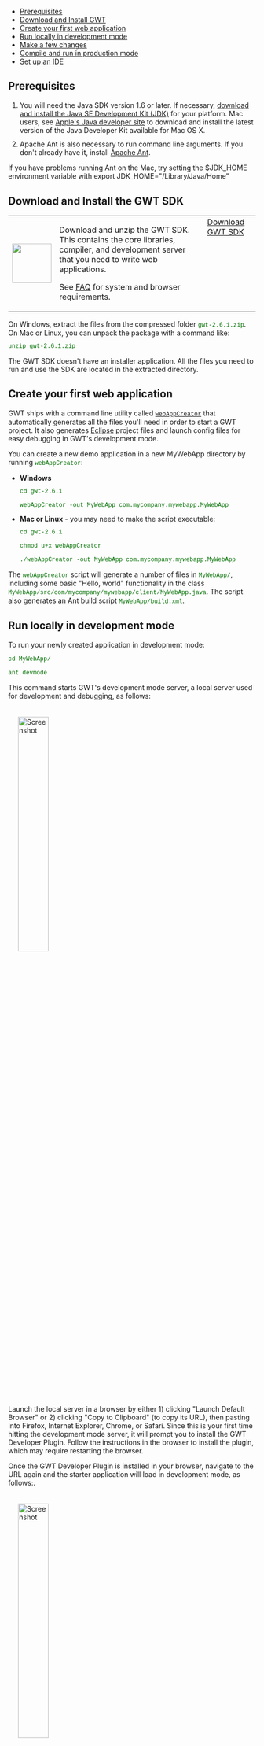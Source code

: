<link href="https://www.google.com/css/modules/buttons/g-button.css" rel="stylesheet" type="text/css" />

<style>
code, .code {font-size: 9pt; font-family: Courier, Courier New, monospace; color:#007000;}
.highlight {background-color: #ffc;}
.strike {text-decoration:line-through; color:red;}
.header {margin-top: 1.5ex;}
.details {margin-top: 1ex;}
</style>

<style>

div.screenshot img {
  margin: 20px;
}

.download {
  border: none;
}
.download td {
  vertical-align: middle;
  border: none;
}
</style>



<ul class="toc">
  <li><a href="#prereqs">Prerequisites</a></li>
  <li><a href="#download">Download and Install GWT</a></li>
  <li><a href="#create">Create your first web application</a></li>
  <li><a href="#run">Run locally in development mode</a></li>
  <li><a href="#change">Make a few changes</a></li>
  <li><a href="#compile">Compile and run in production mode</a></li>
  <li><a href="#setup">Set up an IDE</a></li>
</ul>


<h2 id="prereqs">Prerequisites</h2>

<ol class="instructions">
  <li>
    <div class="header">You will need the Java SDK version 1.6 or later. If necessary, <a
    href="http://java.sun.com/javase/downloads/" rel="nofollow">download and
    install the Java SE Development Kit (JDK)</a> for your platform. Mac users,
    see <a href="http://developer.apple.com/java/">Apple's Java developer
    site</a> to download and install the latest version of the Java Developer
    Kit available for Mac OS X.</div>
  </li>
  <li>
    <div class="header">Apache Ant is also necessary to run command line arguments. If
    you don't already have it, install <a href="http://ant.apache.org/" rel="nofollow">Apache Ant</a>.</div>
  </li>

</ol>
<p class="note">If you have problems running Ant on the Mac, try setting the
$JDK_HOME environment variable with export JDK_HOME="/Library/Java/Home"</p>

<h2 id="download">Download and Install the GWT SDK</h2>

<table class="download">
  <tbody><tr>
    <td>
      <img src="images/sdk-sm.png" style="float: left; width: 80px; height:
      80px;" />
    </td>
    <td>
      <p>
        Download and unzip the GWT SDK. This contains the core
        libraries, compiler, and development server that you need to write web
        applications.
      </p>
      <p>
        See <a href="doc/latest/FAQ_GettingStarted.html">FAQ</a>
        for system and browser requirements.
      </p>
    </td>
    <td class="moreinfo" style="vertical-align:top">
      <div class="g-button">
        <div><span><span>
          <a href="download.html">Download GWT SDK</a>
        </span></span></div>
      </div>
      <br/>
    </td>
  </tr>
</tbody></table>


<div class="details">On Windows, extract the files from the compressed folder <code>gwt-2.6.1.zip</code>.  On Mac or Linux, you can unpack the package with a command like:
<pre class="code">unzip gwt-2.6.1.zip</pre></div>

<p>
The GWT SDK doesn't have an installer application.  All the files you  need to
run and use the SDK are located in the extracted directory.
</p>


<h2 id="create">Create your first web application </h2>

<p>GWT ships with a command line utility called <code><a href="doc/latest/RefCommandLineTools.html#webAppCreator">webAppCreator</a></code> that automatically generates all the files you'll need in order to start a GWT project.  It also generates <a href="http://www.eclipse.org/" rel="nofollow">Eclipse</a> project files and launch config files for easy debugging in GWT's development mode.</p>

<p>You can create a new demo application in a new MyWebApp directory by running <code>webAppCreator</code>:
</p>

<ul>
<li><b>Windows</b>

<pre class="code">
cd gwt-2.6.1

webAppCreator -out MyWebApp com.mycompany.mywebapp.MyWebApp
</pre>
</li>

<li><b>Mac or Linux</b> - you may need to make the script executable:

<pre class="code">
cd gwt-2.6.1

chmod u+x webAppCreator

./webAppCreator -out MyWebApp com.mycompany.mywebapp.MyWebApp
</pre>
</li>
</ul>

<p>The <code>webAppCreator</code> script will generate a number of files in
<code>MyWebApp/</code>, including some basic &quot;Hello, world&quot;
functionality in the class
<code>MyWebApp/src/com/mycompany/mywebapp/client/MyWebApp.java</code>.  The
script also generates an Ant build script <code>MyWebApp/build.xml</code>.</p>


<h2 id="run">Run locally in development mode</h2>
<p>To run your newly created application in development mode:

<pre class="code">
cd MyWebApp/

ant devmode
</pre>

<p>
  This command starts GWT's development mode server, a local server used for
  development and debugging, as follows:
</p>

<div class="screenshot"><a href="images/myapplication-devmode.png"><img src="images/myapplication-devmode.png" alt="Screenshot" width="35%"/></a></div>

<p>
  Launch the local server in a browser by either 1) clicking "Launch Default Browser"
  or 2) clicking "Copy to Clipboard" (to copy its URL), then pasting into Firefox, Internet Explorer,
  Chrome, or Safari. Since this is your first time
  hitting the development mode server, it will prompt you to install the GWT
  Developer Plugin. Follow the instructions in the browser to install the plugin, which
  may require restarting the browser.
</p>
<p>
  Once the GWT Developer Plugin is installed in your browser, navigate to
  the URL again and the starter application will load in development mode, as follows:.
</p>
<div class="screenshot"><a href="images/myapplication-browser.png"><img src="images/myapplication-browser.png" alt="Screenshot" width="35%"/></a></div>


<h2 id="change">Make a few changes</h2>
<p>The source code for the starter application is in the
<code>MyWebApp/src/</code> subdirectory, where MyWebApp is the name you gave to
the project above. You'll see two packages,
<code>com.mycompany.mywebapp.client</code> and
<code>com.mycompany.mywebapp.server</code>. Inside the client package is code that will eventually be compiled to JavaScript and run as client code in the browser. The java files in the server package will be run as Java bytecode on a server, in the case of this Quick Start on the App Engine servers.</p>

<p>
  Look inside <code>com/mycompany/mywebapp/client/MyWebApp.java</code>. Line 41 constructs the "Send" button.
</p>

<pre class="code">final Button sendButton = new Button(&quot;Send&quot;);</pre>

<p>
  Change the text from &quot;Send&quot; to &quot;Send to Server&quot;.
</p>

<pre class="code">final Button sendButton = new Button(&quot;Send to Server&quot;);</pre>


<p>Now, save the file and simply click "Refresh" in your browser to see your change. The button should now say &quot;Send to Server&quot; instead of &quot;Send&quot;:</p>


<h2 id="compile">Compile and run in production mode</h2>

<p>To run the application as JavaScript in what GWT calls "production mode", compile the application by executing:

<pre class="code">ant build</pre></p>

<p>The "build" Ant target invokes the GWT compiler which generates a number of
JavaScript and HTML files from the MyWebApp Java source code in the
<code>MyWebApp/war/</code> subdirectory.  To see the application, open the file
<code>MyWebApp/war/MyWebApp.html</code> in your web browser.  The application
should look identical to the development mode above.</p>

<p>Congratulations! You've created your first web application using GWT.
Since you've compiled the project, you're now running pure JavaScript and
HTML that works in IE, Chrome, Firefox, Safari, and Opera. You could now deploy
your application to production by serving the HTML and JavaScript files in your
<code>MyWebApp/war/</code> directory from your web servers.</p>

<h2 id="setup">Set up an IDE</h2>
<p>Now that you've created your first app, you probably want to do something a
bit more interesting. But first, if you normally work with an IDE you'll want to
set up Eclipse to use the GWT SDK:
</p>

<p><a href="usingeclipse.html">Set up Eclipse</a></p>

<p>
If you are going to stick with the command line, check out Speed Tracer	 and then
head over to <a href="doc/latest/tutorial/gettingstarted.html">Build a Sample GWT App</a>.
</p>
